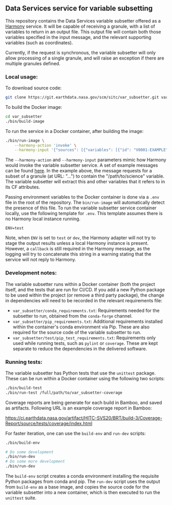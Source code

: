 ## Data Services service for variable subsetting

This repository contains the Data Services variable subsetter offered as a
[Harmony](https://wiki.earthdata.nasa.gov/spaces/viewspace.action?key=HARMONY)
service. It will be capable of receiving a granule, with a list of variables to
return in an output file. This output file will contain both those variables
specified in the input message, and the relevant supporting variables (such as
coordinates).

Currently, if the request is synchronous, the variable subsetter will only
allow processing of a single granule, and will raise an exception if there are
multiple granules defined.

### Local usage:

To download source code:

```bash
git clone https://git.earthdata.nasa.gov/scm/sitc/var_subsetter.git var_subsetter
```

To build the Docker image:

```bash
cd var_subsetter
./bin/build-image
```

To run the service in a Docker container, after building the image:

```bash
./bin/run-image \
	--harmony-action 'invoke' \
	--harmony-input '{"sources": [{"variables": [{"id": "V0001-EXAMPLE", "name": "science_variable", "fullPath": "/path/to/science_variable"}], "granules": [{"url": "..."}]}], "user": "urs_user", "isSynchronous": true, "callback": "URL for callback"}'
```

The `--harmony-action` and `--harmony-input` parameters mimic how Harmony would
invoke the variable subsetter service. A set of example messages can be found
[here](https://git.earthdata.nasa.gov/projects/HARMONY/repos/harmony-service-lib-py/browse/tests/example_messages.py). In the example above, the message requests
for a subset of a granule (at URL: "...") to contain the "/path/to/science"
variable. The variable subsetter will extract this and other variables that it
refers to in its CF attributes.

Passing environment variables to the Docker container is done via a `.env` file
in the root of the repository. The `bin/run-image` will automatically detect
the presence of this file. To run the variable subsetter service container
locally, use the following template for `.env`. This template assumes there is
no Harmony local instance running.

```
ENV=test
```

Note, when `ENV` is set to `test` or `dev`, the Harmony adapter will not try to
stage the output results unless a local Harmony instance is present. However, a
`callback` is still required in the Harmony message, as the logging will try to
concatenate this string in a warning stating that the service will not reply to
Harmony.

### Development notes:

The variable subsetter runs within a Docker container (both the project itself,
and the tests that are run for CI/CD. If you add a new Python package to be
used within the project (or remove a third party package), the change in
dependencies will need to be recorded in the relevant requirements file:

* `var_subsetter/conda_requirements.txt`: Requirements needed for the subsetter
	to run, obtained from the `conda-forge` channel.
* `var_subsetter/pip_requirements.txt`: Additional requirements installed
	within the container's conda environment via Pip. These are also required
	for the source code of the variable subsetter to run.
* `var_subsetter/test/pip_test_requirements.txt`: Requirements only used while
	running tests, such as `pylint` or `coverage`. These are kept separate to
	reduce the dependencies in the delivered software.

### Running tests:

The variable subsetter has Python tests that use the `unittest` package. These
can be run within a Docker container using the following two scripts:

```bash
./bin/build-test
./bin/run-test /full/path/to/var_subsetter-coverage
```

Coverage reports are being generate for each build in Bamboo, and saved as artifacts.
Following URL is an example coverage report in Bamboo:

https://ci.earthdata.nasa.gov/artifact/HITC-SVS20/BRT/build-3/Coverage-Report/source/tests/coverage/index.html

For faster iteration, one can use the `build-env` and `run-dev` scripts:

```bash
./bin/build-env

# Do some development
./bin/run-dev
# Do some more development
./bin/run-dev
```

The `build-env` script creates a conda environment installing the requisite
Python packages from conda and pip. The `run-dev` script uses the output from
`build-env` as a base image, and copies the source code for the variable
subsetter into a new container, which is then executed to run the `unittest`
suite.
